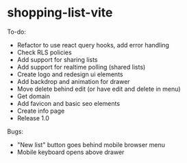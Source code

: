 # shopping-list-vite

To-do:
- Refactor to use react query hooks, add error handling
- Check RLS policies
- Add support for sharing lists
- Add support for realtime polling (shared lists)
- Create logo and redesign ui elements
- Add backdrop and animation for drawer
- Move delete behind edit (or have edit and delete in menu)
- Get domain
- Add favicon and basic seo elements
- Create info page
- Release 1.0

Bugs:
- "New list" button goes behind mobile browser menu
- Mobile keyboard opens above drawer
